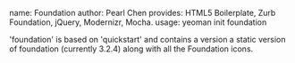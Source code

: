 
name:     Foundation
author:   Pearl Chen
provides: HTML5 Boilerplate, Zurb Foundation, jQuery, Modernizr, Mocha.
usage:    yeoman init foundation

'foundation' is based on 'quickstart' and contains a version a static version of foundation (currently 3.2.4) along with all the Foundation icons.